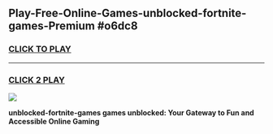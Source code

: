 
## Play-Free-Online-Games-unblocked-fortnite-games-Premium #o6dc8
<h3>
<a href="https://premium.freeplayer.one?title=unblocked-fortnite-games&ref=8M">CLICK TO PLAY</a></h3>
<hr>

<h3>
<a href="https://premium.freeplayer.one?title=unblocked-fortnite-games&ref=8M">CLICK 2 PLAY</a>
  
</h3>

<a href="https://premium.freeplayer.one?title=unblocked-fortnite-games&ref=8M"><img src="https://clearcache.store/games.png"></a>


**unblocked-fortnite-games games unblocked: Your Gateway to Fun and Accessible Online Gaming**
